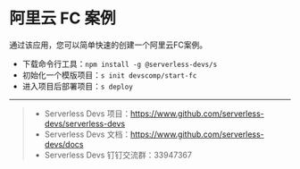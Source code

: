 # 阿里云 FC 案例

通过该应用，您可以简单快速的创建一个阿里云FC案例。

- 下载命令行工具：`npm install -g @serverless-devs/s`
- 初始化一个模版项目：`s init devscomp/start-fc`
- 进入项目后部署项目：`s deploy`

-----

> - Serverless Devs 项目：https://www.github.com/serverless-devs/serverless-devs   
> - Serverless Devs 文档：https://www.github.com/serverless-devs/docs   
> - Serverless Devs 钉钉交流群：33947367    
